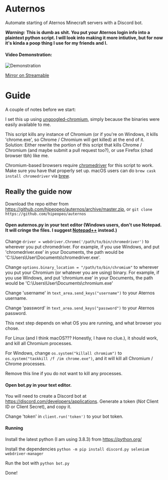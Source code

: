# Auternos
Automate starting of Aternos Minecraft servers with a Discord bot.

***Warning:*** **This is dumb as shit. You put your Aternos login info into a plaintext python script. I will look into making it more intiutive, but for now it's kinda a poop thing I use for my friends and I.**

#### Video Demonstration:
![Demonstration](https://i.imgur.com/uloHx0k.gif)

[Mirror on Streamable](https://streamable.com/2s87xi)

# Guide
A couple of notes before we start:

I set this up using [ungoogled-chromium](https://ungoogled-software.github.io/ungoogled-chromium-binaries/), simply because the binaries were easily available to me.

This script kills any instance of Chromium (or if you're on Windows, it kills 'chrome.exe', so Chrome / Chromium will get killed) at the end of it. Solution: Either rewrite the portion of this script that kills Chrome / Chromium (and maybe submit a pull request too?), or use Firefox (chad browser tbh) like me.

Chromium-based browsers require [chromedriver](https://sites.google.com/a/chromium.org/chromedriver/) for this script to work. Make sure you have that properly set up. macOS users can do 
`brew cask install chromedriver` via [brew](https://brew.sh/).

## Really the guide now

Download the repo either from https://github.com/hipeopeo/auternos/archive/master.zip, or
`git clone https://github.com/hipeopeo/auternos`

#### Open auternos.py in your text editor (Windows users, don't use Notepad. It will cringe the files. I suggest [Notepad++](https://notepad-plus-plus.org/) instead.)

Change `driver = webdriver.Chrome('/path/to/bin/chromedriver')` to wherever you put chromedriver. For example, if you use Windows, and put 'chromedriver.exe' in your Documents, the path would be 'C:\Users\User\Documents\chromedriver.exe'.

Change `options.binary_location = "/path/to/bin/chromium"` to wherever you put your Chromium (or whatever you are using) binary. For example, if you use Windows, and put 'chromium.exe' in your Documents, the path would be 'C:\Users\User\Documents\chromium.exe'

Change 'username' in `text_area.send_keys("username")` to your Aternos username.

Change 'password' in `text_area.send_keys("password")` to your Aternos password.

This next step depends on what OS you are running, and what browser you chose.

For Linux (and I think macOS??? Honestly, I have no clue.), it should work, and kill all Chromium processes.

For Windows, change `os.system("killall chromium")` to `os.system("taskkill /f /im chrome.exe")`, and it will kill all Chromium / Chrome processes.

Remove this line if you do not want to kill any processes.

#### Open bot.py in your text editor.

You will need to create a Discord bot at https://discord.com/developers/applications. Generate a token (*Not* Client ID or Client Secret), and copy it.

Change 'token' in `client.run('token')` to your bot token.

#### Running

Install the latest python (I am using 3.8.3) from  https://python.org/

Install the dependencies `python -m pip install discord.py selenium webdriver-manager`

Run the bot with `python bot.py`

Done!
